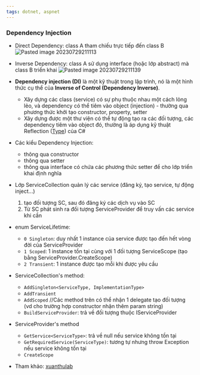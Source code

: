 ```yaml
---
tags: dotnet, aspnet  
---
```

### Dependency Injection

- Direct Dependency: class A tham chiếu trực tiếp đến class B
	![Pasted image 20230729211113](Pasted%20image%2020230729211113.png)
- Inverse Dependency: class A sử dụng interface (hoặc lớp abstract) mà class B triển khai
	![Pasted image 20230729211139](Pasted%20image%2020230729211139.png)
- **Dependency injection (DI)** là một kỹ thuật trong lập trình, nó là một hình thức cụ thể của **Inverse of Control (Dependency Inverse)**. 
	- Xây dựng các class (service) có sự phụ thuộc nhau một cách lỏng lẻo, và dependency có thể tiêm vào object (injection) - thường qua phương thức khởi tạo constructor, property, setter
	 - Xây dựng được một thư viện có thể tự động tạo ra các đối tượng, các dependency tiêm vào object đó, thường là áp dụng kỹ thuật Reflection ([Type](Type.md)) của C#
- Các kiểu Dependency Injection:
    - thông qua constructor
    - thông qua setter
    - thông qua interface có chứa các phương thức setter để cho lớp triển khai định nghĩa
- Lớp ServiceCollection quản lý các service (đăng ký, tạo service, tự động inject...)
    1. tạo đối tượng SC, sau đó đăng ký các dịch vụ vào SC
    2. Từ SC phát sinh ra đối tượng ServiceProvider để truy vấn các service khi cần
- enum ServiceLifetime:
    - `0 Singleton`: duy nhất 1 instance của service được tạo đến hết vòng đời của ServiceProvider
    - `1 Scoped`: 1 instance tồn tại cùng với 1 đối tượng ServiceScope (tạo bằng ServiceProvider.CreateScope)
    - `2 Transient`: 1 instance được tạo mỗi khi được yêu cầu
- ServiceCollection's method:
    - `AddSingleton<ServiceType, ImplementationType>`
    - `AddTransient`
    - `AddScoped` //Các method trên có thể nhận 1 delegate tạo đối tượng (vd cho trường hợp constructor nhận thêm param string)
    - `BuildServiceProvider`: trả về đối tượng thuộc IServiceProvider
- ServiceProvider's method
    - `GetService<ServiceType>`: trả về null nếu service không tồn tại
    - `GetRequiredService(ServiceType)`: tương tự nhưng throw Exception nếu service không tồn tại
    - `CreateScope`

- Tham khảo: [xuanthulab](https://xuanthulab.net/dependency-injection-di-trong-c-voi-servicecollection.html)